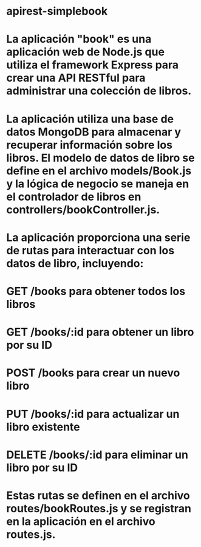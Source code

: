 # apirest-simplebook
# La aplicación "book" es una aplicación web de Node.js que utiliza el framework Express para crear una API RESTful para administrar una colección de libros.
# La aplicación utiliza una base de datos MongoDB para almacenar y recuperar información sobre los libros. El modelo de datos de libro se define en el archivo models/Book.js y la lógica de negocio se maneja en el controlador de libros en controllers/bookController.js.
# La aplicación proporciona una serie de rutas para interactuar con los datos de libro, incluyendo:
# GET /books para obtener todos los libros
# GET /books/:id para obtener un libro por su ID
# POST /books para crear un nuevo libro
# PUT /books/:id para actualizar un libro existente
# DELETE /books/:id para eliminar un libro por su ID
# Estas rutas se definen en el archivo routes/bookRoutes.js y se registran en la aplicación en el archivo routes.js.
